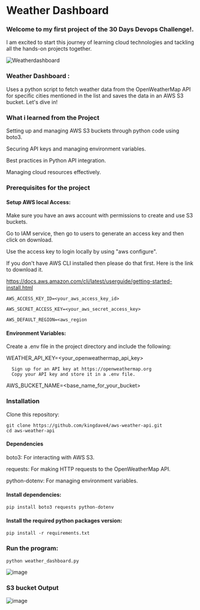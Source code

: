 # Weather Dashboard

### Welcome to my first project of the 30 Days Devops Challenge!. 

I am excited to start this journey of learning cloud technologies and tackling  all the hands-on projects together.

![Weatherdashboard](https://github.com/user-attachments/assets/d6291f99-3c45-4441-b1b2-6a241068005b)



### Weather Dashboard : 
Uses a python script to fetch weather data from the OpenWeatherMap API for specific cities mentioned in the list and saves the data in an AWS S3 bucket. Let's dive in!



### What i learned from the Project

Setting up and managing AWS S3 buckets through python code using boto3.

Securing API keys and managing environment variables.

Best practices in Python API integration.

Managing cloud resources effectively.


### Prerequisites for the project

#### Setup AWS local Access: 

Make sure you have an aws account with permissions to create and use S3 buckets.

Go to IAM service, then go to users to generate an access key and then click on download.


Use the access key to login locally by using "aws configure".

If you don't have AWS CLI installed then 
please do that first.
Here is the link to download it.

https://docs.aws.amazon.com/cli/latest/userguide/getting-started-install.html 

    AWS_ACCESS_KEY_ID=<your_aws_access_key_id>

    AWS_SECRET_ACCESS_KEY=<your_aws_secret_access_key>

    AWS_DEFAULT_REGION=<aws_region


#### Environment Variables: 

Create a .env file in the project directory and include the following:

WEATHER_API_KEY=<your_openweathermap_api_key>

      Sign up for an API key at https://openweathermap.org
      Copy your API key and store it in a .env file.

AWS_BUCKET_NAME=<base_name_for_your_bucket>



### Installation
Clone this repository:

    git clone https://github.com/kingdave4/aws-weather-api.git
    cd aws-weather-api


#### Dependencies

boto3: For interacting with AWS S3.

requests: For making HTTP requests to the OpenWeatherMap API.

python-dotenv: For managing environment variables.

#### Install dependencies:
    pip install boto3 requests python-dotenv


#### Install the required python packages version:
    pip install -r requirements.txt


### Run the program:
    python weather_dashboard.py
![image](https://github.com/user-attachments/assets/71a42957-0a0d-4577-a072-7a9c9042fc56)


### S3 bucket Output
![image](https://github.com/user-attachments/assets/a2753b0a-2922-442a-9596-f17b8d7a3a09)


